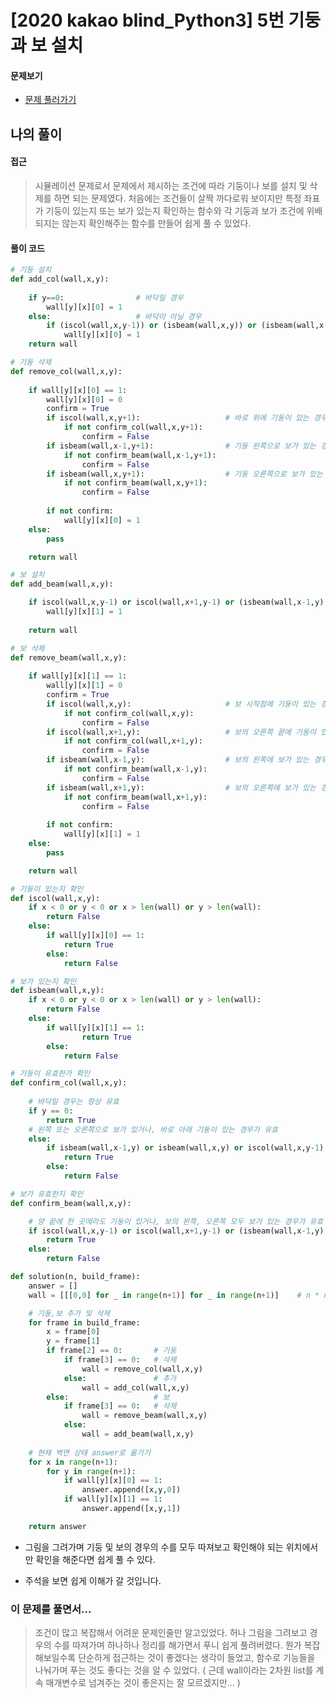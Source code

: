 # [2020 kakao blind_Python3] 5번 기둥과 보 설치



#### 문제보기

- [문제 풀러가기](https://programmers.co.kr/learn/courses/30/lessons/60061)



## 나의 풀이



#### 접근

> 시뮬레이션 문제로서 문제에서 제시하는 조건에 따라 기둥이나 보를 설치 및 삭제를 하면 되는 문제였다. 처음에는 조건들이 살짝 까다로워 보이지만 특정 좌표가 기둥이 있는지 또는 보가 있는지 확인하는 함수와 각 기둥과 보가 조건에 위배되지는 않는지 확인해주는 함수를 만들어 쉽게 풀 수 있었다.



#### 풀이 코드

```python
# 기둥 설치
def add_col(wall,x,y):
    
    if y==0:                # 바닥일 경우
        wall[y][x][0] = 1
    else:                   # 바닥이 아닐 경우
        if (iscol(wall,x,y-1)) or (isbeam(wall,x,y)) or (isbeam(wall,x-1,y)):
            wall[y][x][0] = 1
    return wall

# 기둥 삭제
def remove_col(wall,x,y):
    
    if wall[y][x][0] == 1:
        wall[y][x][0] = 0
        confirm = True
        if iscol(wall,x,y+1):                   # 바로 위에 기둥이 있는 경우
            if not confirm_col(wall,x,y+1): 
                confirm = False             
        if isbeam(wall,x-1,y+1):                # 기둥 왼쪽으로 보가 있는 경우
            if not confirm_beam(wall,x-1,y+1):
                confirm = False
        if isbeam(wall,x,y+1):                  # 기둥 오른쪽으로 보가 있는 경우
            if not confirm_beam(wall,x,y+1):
                confirm = False
        
        if not confirm:
            wall[y][x][0] = 1
    else:
        pass

    return wall

# 보 설치
def add_beam(wall,x,y):

    if iscol(wall,x,y-1) or iscol(wall,x+1,y-1) or (isbeam(wall,x-1,y) and isbeam(wall,x+1,y)):
        wall[y][x][1] = 1
            
    return wall

# 보 삭제
def remove_beam(wall,x,y):
    
    if wall[y][x][1] == 1:
        wall[y][x][1] = 0
        confirm = True
        if iscol(wall,x,y):                     # 보 시작점에 기둥이 있는 경우
            if not confirm_col(wall,x,y):
                confirm = False
        if iscol(wall,x+1,y):                   # 보의 오른쪽 끝에 기둥이 있는 경우
            if not confirm_col(wall,x+1,y):
                confirm = False
        if isbeam(wall,x-1,y):                  # 보의 왼쪽에 보가 있는 경우
            if not confirm_beam(wall,x-1,y):
                confirm = False
        if isbeam(wall,x+1,y):                  # 보의 오른쪽에 보가 있는 경우
            if not confirm_beam(wall,x+1,y):
                confirm = False
        
        if not confirm:
            wall[y][x][1] = 1
    else:
        pass

    return wall

# 기둥이 있는지 확인
def iscol(wall,x,y):
    if x < 0 or y < 0 or x > len(wall) or y > len(wall):
        return False
    else:
        if wall[y][x][0] == 1:
            return True
        else:
            return False

# 보가 있는지 확인
def isbeam(wall,x,y):
    if x < 0 or y < 0 or x > len(wall) or y > len(wall):
        return False
    else:
        if wall[y][x][1] == 1:
                return True
        else:
            return False

# 기둥이 유효한가 확인
def confirm_col(wall,x,y):
    
    # 바닥일 경우는 항상 유효
    if y == 0:
        return True
    # 왼쪽 또는 오른쪽으로 보가 있거나, 바로 아래 기둥이 있는 경우가 유효
    else:
        if isbeam(wall,x-1,y) or isbeam(wall,x,y) or iscol(wall,x,y-1):
            return True
        else:
            return False

# 보가 유효한지 확인
def confirm_beam(wall,x,y):

    # 양 끝에 한 곳에라도 기둥이 있거나, 보의 왼쪽, 오른쪽 모두 보가 있는 경우가 유효
    if iscol(wall,x,y-1) or iscol(wall,x+1,y-1) or (isbeam(wall,x-1,y) and isbeam(wall,x+1,y)):
        return True
    else:
        return False

def solution(n, build_frame):
    answer = []
    wall = [[[0,0] for _ in range(n+1)] for _ in range(n+1)]    # n * n 벽면 생성

    # 기둥,보 추가 및 삭제
    for frame in build_frame:
        x = frame[0]
        y = frame[1]
        if frame[2] == 0:       # 기둥
            if frame[3] == 0:   # 삭제
                wall = remove_col(wall,x,y)
            else:               # 추가
                wall = add_col(wall,x,y)
        else:                   # 보
            if frame[3] == 0:   # 삭제
                wall = remove_beam(wall,x,y)
            else:
                wall = add_beam(wall,x,y)
    
    # 현재 벽면 상태 answer로 옮기기
    for x in range(n+1):
        for y in range(n+1):
            if wall[y][x][0] == 1:
                answer.append([x,y,0])
            if wall[y][x][1] == 1:
                answer.append([x,y,1])

    return answer
```

- 그림을 그려가며 기둥 및 보의 경우의 수를 모두 따져보고 확인해야 되는 위치에서만 확인을 해준다면 쉽게 풀 수 있다.

- 주석을 보면 쉽게 이해가 갈 것입니다.



### 이 문제를 풀면서...

> 조건이 많고 복잡해서 어려운 문제인줄만 알고있었다. 허나 그림을 그려보고 경우의 수를 따져가며 하나하나 정리를 해가면서 푸니 쉽게 풀려버렸다. 뭔가 복잡해보일수록 단순하게 접근하는 것이 좋겠다는 생각이 들었고, 함수로 기능들을 나눠가며 푸는 것도 좋다는 것을 알 수 있었다. ( 근데 wall이라는 2차원 list를 계속 매개변수로 넘겨주는 것이 좋은지는 잘 모르겠지만... )